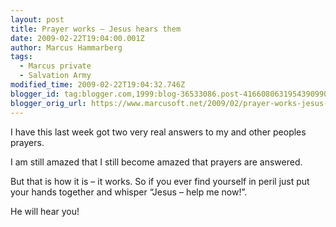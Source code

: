 ```yaml
---
layout: post
title: Prayer works – Jesus hears them
date: 2009-02-22T19:04:00.001Z
author: Marcus Hammarberg
tags:
  - Marcus private
  - Salvation Army
modified_time: 2009-02-22T19:04:32.746Z
blogger_id: tag:blogger.com,1999:blog-36533086.post-4166080631954390990
blogger_orig_url: https://www.marcusoft.net/2009/02/prayer-works-jesus-hears-them.html
---
```


I have this last week got two very real answers to my and other peoples
prayers.

I am still amazed that I still become amazed that prayers are answered.

But that is how it is – it works. So if you ever find yourself in peril
just put your hands together and whisper “Jesus – help me now!”.

He will hear you!
